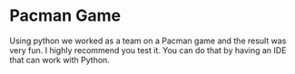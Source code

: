 # Pacman Game
Using python we worked as a team on a Pacman game and the result was very fun. I highly recommend you test it. You can do that by having an IDE that can work with Python. 
